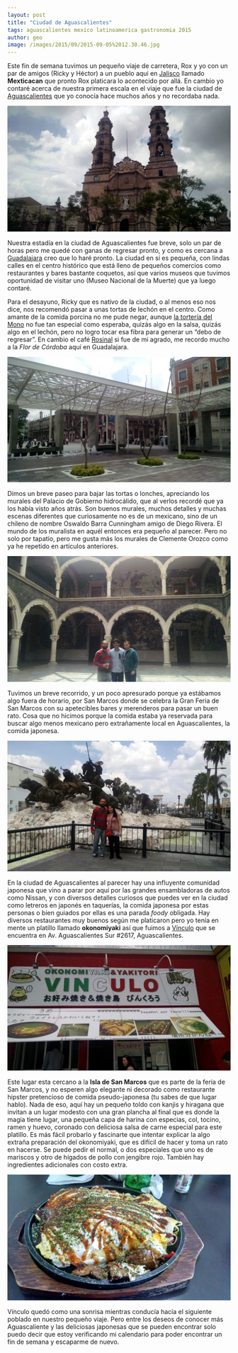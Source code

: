 ```yaml
---
layout: post
title: "Ciudad de Aguascalientes"
tags: aguascalientes mexico latinoamerica gastronomia 2015
author: geo
image: /images/2015/09/2015-09-05%2012.30.46.jpg
---
```


Este fin de semana tuvimos un pequeño viaje de carretera, Rox y yo con un par de amigos (Ricky y Héctor) a un pueblo aquí en [Jalisco](/tag/jalisco) llamado **Mexticacan** que pronto Rox platicara lo acontecido por allá. En cambio yo contaré acerca de nuestra primera escala en el viaje que fue la ciudad de [Aguascalientes](/tag/aguascalientes) que yo conocía hace muchos años y no recordaba nada.

![Llegando a Aguascalientes](/images/2015/09/2015-09-05%2012.29.45.jpg)

Nuestra estadía en la ciudad de Aguascalientes fue breve, solo un par de horas pero me quedé con ganas de regresar pronto, y como es cercana a [Guadalajara](/tag/guadalajara) creo que lo haré pronto. La ciudad en sí es pequeña, con lindas calles en el centro histórico que está lleno de pequeños comercios como restaurantes y bares bastante coquetos, así que varios museos que tuvimos oportunidad de visitar uno (Museo Nacional de la Muerte) que ya luego contaré.

Para el desayuno, Ricky que es nativo de la ciudad, o al menos eso nos dice, nos recomendó pasar a unas tortas de lechón en el centro. Como amante de la comida porcina no me pude negar, aunque [la tortería del Mono](https://foursquare.com/v/loncheria-el-mono/4eca83b161af9e14334439ae)  no fue tan especial como esperaba, quizás algo en la salsa, quizás algo en el lechón, pero no logro tocar esa fibra para generar un “debo de regresar”. En cambio el café [Rosinal](https://foursquare.com/v/rosinal-caf%C3%A9/4c45031a429a0f4735a1491e) si fue de mi agrado, me recordo mucho a la *Flor de Córdoba* aquí en Guadalajara.

![Patio de las Jacarandas](/images/2015/09/2015-09-05%2012.32.59.jpg)

Dimos un breve paseo para bajar las tortas o lonches, apreciando los murales del Palacio de Gobierno hidrocálido, que al verlos recordé que ya los había visto años atrás. Son buenos murales, muchos detalles y muchas escenas diferentes que curiosamente no es de un mexicano, sino de un chileno de nombre Oswaldo Barra Cunningham amigo de Diego Rivera. El mundo de los muralista en aquél entonces era pequeño al parecer. Pero no solo por tapatío, pero me gusta más los murales de Clemente Orozco como ya he repetido en artículos anteriores.

![Yo con los guías oficiales, Ricky y Hector](/images/2015/09/2015-09-05%2012.40.24.jpg)

Tuvimos un breve recorrido, y un poco apresurado porque ya estábamos algo fuera de horario, por San Marcos donde se celebra la Gran Feria de San Marcos con su apetecibles bares y merenderos para pasar un buen rato. Cosa que no hicimos porque la comida estaba ya reservada para buscar algo menos mexicano pero extrañamente local en Aguascalientes, la comida japonesa.

![Como dice Rox: la del recuerdo](/images/2015/09/2015-09-05%2014.53.28.jpg)

En la ciudad de Aguascalientes al parecer hay una influyente comunidad japonesa que vino a parar por aquí por las grandes ensambladoras de autos como Nissan, y con diversos detalles curiosos que puedes ver en la ciudad como letreros en japonés en taquerías, la comida japonesa por estas personas o bien guiados por ellas es una parada *foody* obligada. Hay diversos restaurantes muy buenos según me platicaron pero yo tenía en mente un platillo llamado **okonomiyaki** así que fuimos a [Vínculo](https://foursquare.com/v/v%C3%ADnculo/557876d4498e4c5e76c48d35) que se encuentra en Av. Aguascalientes Sur #2617, Aguascalientes.

![Llegando a Vínculo](/images/2015/09/2015-09-05%2015.20.34.jpg)

Este lugar esta cercano a la **Isla de San Marcos** que es parte de la feria de San Marcos, y no esperen algo elegante ni decorado como restaurante hipster pretencioso de comida pseudo-japonesa (tu sabes de que lugar hablo). Nada de eso, aquí hay un pequeño toldo con kanjis y hiragana que invitan a un lugar modesto con una gran plancha al final que es donde la magia tiene lugar, una pequeña capa de harina con especias, col, tocino, ramen y huevo, coronado con deliciosa salsa de carne especial para este platillo. Es más fácil probarlo y fascinarte que intentar explicar la algo extraña preparación del okonomiyaki, que es difícil de hacer y toma un rato en hacerse. Se puede pedir el normal, o dos especiales que uno es de mariscos y otro de hígados de pollo con jengibre rojo. También hay ingredientes adicionales con costo extra.

![Delicioso Okonomiyaki especial de Vínculo con jengibre rojo e hígados de pollo](/images/2015/09/2015-09-05%2015.53.33.jpg)

Vínculo quedó como una sonrisa mientras conducía hacía el siguiente poblado en nuestro pequeño viaje. Pero entre los deseos de conocer más Aguascaliente y las deliciosas japonesas que se pueden encontrar solo puedo decir que estoy verificando mi calendario para poder encontrar un fin de semana y escaparme de nuevo.
